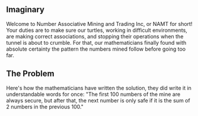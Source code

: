 ## Imaginary
Welcome to Number Associative Mining and Trading Inc, or NAMT for short! Your duties are to make sure our turtles, working in difficult environments, are making correct associations, and stopping their operations when the tunnel is about to crumble. For that, our mathematicians finally found with absolute certainty the pattern the numbers mined follow before going too far.
## The Problem
Here's how the mathematicians have written the solution, they did write it in understandable words for once:
"The first 100 numbers of the mine are always secure, but after that, the next number is only safe if it is the sum of 2 numbers in the previous 100."
